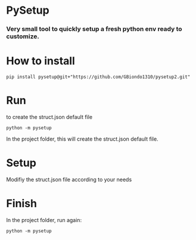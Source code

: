 # PySetup
### Very small tool to quickly setup a fresh python env ready to customize.

# How to install
```
pip install pysetup@git+"https://github.com/GBiondo1310/pysetup2.git"
```
# Run
to create the struct.json default file
```
python -m pysetup
```
In the project folder, this will create the struct.json default file.

# Setup
Modifiy the struct.json file according to your needs

# Finish
In the project folder, run again:
```
python -m pysetup
```
